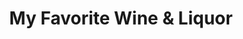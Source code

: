 ---
title: "My Favorite Wine & Liquor"
url: /oceanside/my-favorite-wine-and-liquor/
shop: alcohol
---